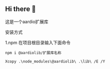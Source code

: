 ## Hi there 👋
这是一个aardio扩展库

安装方式

1.npm
在项目根目录输入下面命令
```
npm i @aardiolib/扩展库名称

Xcopy .\node_modules\@aardiolib\ .\lib\ /E /Y
```
